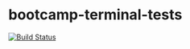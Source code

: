 # bootcamp-terminal-tests
[![Build Status](https://travis-ci.org/Bomza91/bootcamp-terminal-tests.svg?branch=master)](https://travis-ci.org/Bomza91/bootcamp-terminal-tests)
